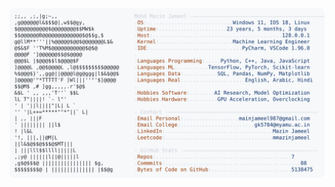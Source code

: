 <picture>
  <source srcset="https://raw.githubusercontent.com/mmazinjameel/mmazinjameel/main/dark_mode.svg?v=1744073281" media="(prefers-color-scheme: dark)">
  <img src="https://raw.githubusercontent.com/mmazinjameel/mmazinjameel/main/light_mode.svg?v=1744073281">
</picture>
